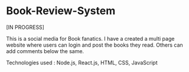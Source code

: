 # Book-Review-System
[IN PROGRESS]

This is a social media for Book fanatics. I have a created a multi page website where users can login and post the books they read. Others can add comments below the same. 

Technologies used : Node.js, React.js, HTML, CSS, JavaScript
